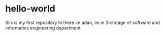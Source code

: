 # hello-world
this is my  first repository
hi there im adan, im in 3rd stage of software and informatics engineering department
